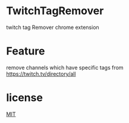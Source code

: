 # TwitchTagRemover
twitch tag Remover chrome extension

# Feature
remove channels which have specific tags from https://twitch.tv/directory/all

# license
[MIT](https://github.com/jhen0409/react-chrome-extension-boilerplate/blob/master/LICENSE)
